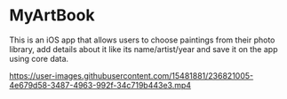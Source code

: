 # MyArtBook

This is an iOS app that allows users to choose paintings from their photo library, add details about it like its name/artist/year and save it on the app using core data.



https://user-images.githubusercontent.com/15481881/236821005-4e679d58-3487-4963-992f-34c719b443e3.mp4

